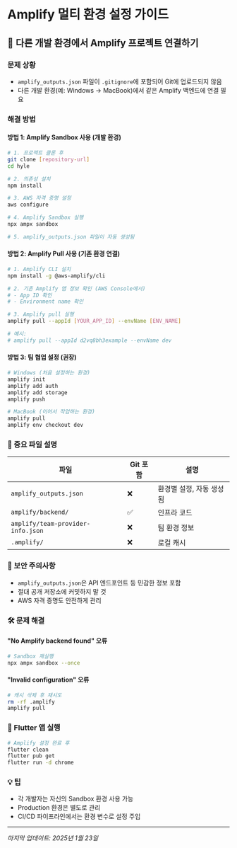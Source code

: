 # Amplify 멀티 환경 설정 가이드

## 🔄 다른 개발 환경에서 Amplify 프로젝트 연결하기

### 문제 상황
- `amplify_outputs.json` 파일이 `.gitignore`에 포함되어 Git에 업로드되지 않음
- 다른 개발 환경(예: Windows → MacBook)에서 같은 Amplify 백엔드에 연결 필요

### 해결 방법

#### 방법 1: Amplify Sandbox 사용 (개발 환경)
```bash
# 1. 프로젝트 클론 후
git clone [repository-url]
cd hyle

# 2. 의존성 설치
npm install

# 3. AWS 자격 증명 설정
aws configure

# 4. Amplify Sandbox 실행
npx ampx sandbox

# 5. amplify_outputs.json 파일이 자동 생성됨
```

#### 방법 2: Amplify Pull 사용 (기존 환경 연결)
```bash
# 1. Amplify CLI 설치
npm install -g @aws-amplify/cli

# 2. 기존 Amplify 앱 정보 확인 (AWS Console에서)
# - App ID 확인
# - Environment name 확인

# 3. Amplify pull 실행
amplify pull --appId [YOUR_APP_ID] --envName [ENV_NAME]

# 예시:
# amplify pull --appId d2vq8bh3example --envName dev
```

#### 방법 3: 팀 협업 설정 (권장)
```bash
# Windows (처음 설정하는 환경)
amplify init
amplify add auth
amplify add storage
amplify push

# MacBook (이어서 작업하는 환경)
amplify pull
amplify env checkout dev
```

### 📁 중요 파일 설명

| 파일 | Git 포함 | 설명 |
|------|----------|------|
| `amplify_outputs.json` | ❌ | 환경별 설정, 자동 생성됨 |
| `amplify/backend/` | ✅ | 인프라 코드 |
| `amplify/team-provider-info.json` | ❌ | 팀 환경 정보 |
| `.amplify/` | ❌ | 로컬 캐시 |

### 🔐 보안 주의사항
- `amplify_outputs.json`은 API 엔드포인트 등 민감한 정보 포함
- 절대 공개 저장소에 커밋하지 말 것
- AWS 자격 증명도 안전하게 관리

### 🛠️ 문제 해결

#### "No Amplify backend found" 오류
```bash
# Sandbox 재실행
npx ampx sandbox --once
```

#### "Invalid configuration" 오류
```bash
# 캐시 삭제 후 재시도
rm -rf .amplify
amplify pull
```

### 📱 Flutter 앱 실행
```bash
# Amplify 설정 완료 후
flutter clean
flutter pub get
flutter run -d chrome
```

### 💡 팁
- 각 개발자는 자신의 Sandbox 환경 사용 가능
- Production 환경은 별도로 관리
- CI/CD 파이프라인에서는 환경 변수로 설정 주입

---
*마지막 업데이트: 2025년 1월 23일*